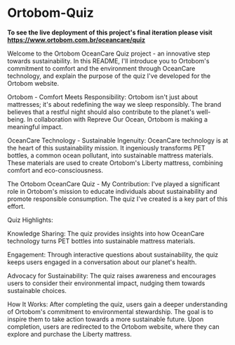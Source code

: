 # Ortobom-Quiz
**To see the live deployment of this project's final iteration please visit https://www.ortobom.com.br/oceancare/quiz**

Welcome to the Ortobom OceanCare Quiz project - an innovative step towards sustainability. In this README, I'll introduce you to Ortobom's commitment to comfort and the environment through OceanCare technology, and explain the purpose of the quiz I've developed for the Ortobom website.

Ortobom - Comfort Meets Responsibility:
Ortobom isn't just about mattresses; it's about redefining the way we sleep responsibly. The brand believes that a restful night should also contribute to the planet's well-being. In collaboration with Repreve Our Ocean, Ortobom is making a meaningful impact.

OceanCare Technology - Sustainable Ingenuity:
OceanCare technology is at the heart of this sustainability mission. It ingeniously transforms PET bottles, a common ocean pollutant, into sustainable mattress materials. These materials are used to create Ortobom's Liberty mattress, combining comfort and eco-consciousness.

The Ortobom OceanCare Quiz - My Contribution:
I've played a significant role in Ortobom's mission to educate individuals about sustainability and promote responsible consumption. The quiz I've created is a key part of this effort.

Quiz Highlights:

Knowledge Sharing: The quiz provides insights into how OceanCare technology turns PET bottles into sustainable mattress materials.

Engagement: Through interactive questions about sustainability, the quiz keeps users engaged in a conversation about our planet's health.

Advocacy for Sustainability: The quiz raises awareness and encourages users to consider their environmental impact, nudging them towards sustainable choices.

How It Works:
After completing the quiz, users gain a deeper understanding of Ortobom's commitment to environmental stewardship. The goal is to inspire them to take action towards a more sustainable future. Upon completion, users are redirected to the Ortobom website, where they can explore and purchase the Liberty mattress.


